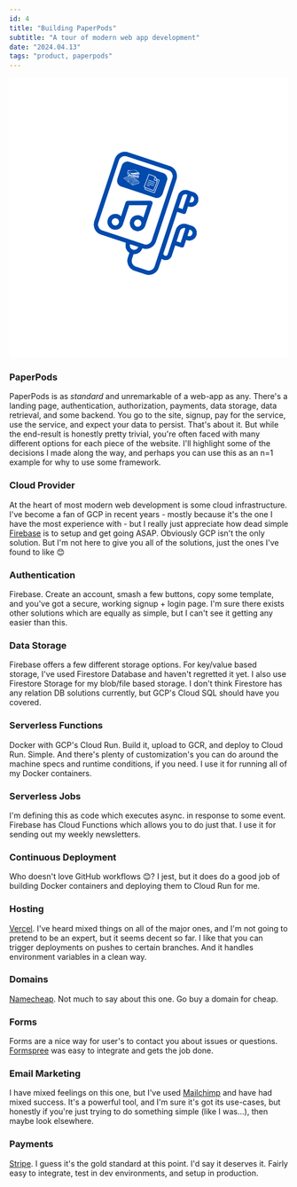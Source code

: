 ```yaml
---
id: 4
title: "Building PaperPods"
subtitle: "A tour of modern web app development"
date: "2024.04.13"
tags: "product, paperpods"
---
```


![paperpods](/images/paperpods.svg)

### PaperPods
PaperPods is as *standard* and unremarkable of a web-app as any. There's a landing page, authentication, authorization, payments, data storage, data retrieval, and some backend.
You go to the site, signup, pay for the service, use the service, and expect your data to persist. That's about it.
But while the end-result is honestly pretty trivial, you're often faced with many different options for each piece of the website. I'll highlight some of the decisions I made along the way, and perhaps you can use this as an n=1 example for why to use some framework.

### Cloud Provider
At the heart of most modern web development is some cloud infrastructure. I've become a fan of GCP in recent years - mostly because it's the one I have the most experience with - but I really just appreciate how dead simple [Firebase](https://firebase.google.com/) is to setup and get going ASAP.
Obviously GCP isn't the only solution. But I'm not here to give you all of the solutions, just the ones I've found to like 😊

### Authentication
Firebase. Create an account, smash a few buttons, copy some template, and you've got a secure, working signup + login page.
I'm sure there exists other solutions which are equally as simple, but I can't see it getting any easier than this.

### Data Storage
Firebase offers a few different storage options. For key/value based storage, I've used Firestore Database and haven't regretted it yet. I also use Firestore Storage for my blob/file based storage. I don't think Firestore has any relation DB solutions currently, but GCP's Cloud SQL should have you covered.

### Serverless Functions
Docker with GCP's Cloud Run. Build it, upload to GCR, and deploy to Cloud Run. Simple. And there's plenty of customization's you can do around the machine specs and runtime conditions, if you need. I use it for running all of my Docker containers.

### Serverless Jobs
I'm defining this as code which executes async. in response to some event. Firebase has Cloud Functions which allows you to do just that. I use it for sending out my weekly newsletters.

### Continuous Deployment
Who doesn't love GitHub workflows 😊? I jest, but it does do a good job of building Docker containers and deploying them to Cloud Run for me.

### Hosting
[Vercel](https://vercel.com/). I've heard mixed things on all of the major ones, and I'm not going to pretend to be an expert, but it seems decent so far. I like that you can trigger deployments on pushes to certain branches. And it handles environment variables in a clean way.

### Domains
[Namecheap](https://www.namecheap.com/). Not much to say about this one. Go buy a domain for cheap.

### Forms
Forms are a nice way for user's to contact you about issues or questions. [Formspree](https://formspree.io/) was easy to integrate and gets the job done.

### Email Marketing
I have mixed feelings on this one, but I've used [Mailchimp](https://mailchimp.com/) and have had mixed success. It's a powerful tool, and I'm sure it's got its use-cases, but honestly if you're just trying to do something simple (like I was...), then maybe look elsewhere.

### Payments
[Stripe](https://stripe.com/). I guess it's the gold standard at this point. I'd say it deserves it. Fairly easy to integrate, test in dev environments, and setup in production.
